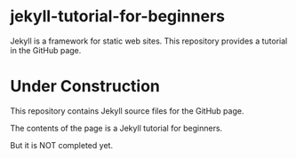 # jekyll-tutorial-for-beginners
Jekyll is a framework for static web sites. This repository provides a tutorial in the GitHub page.

# Under Construction

This repository contains Jekyll source files for the GitHub page.

The contents of the page is a Jekyll tutorial for beginners.

But it is NOT completed yet.
